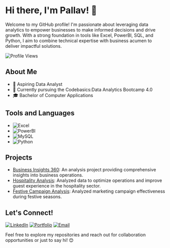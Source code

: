 # Hi there, I'm Pallav! 👋

Welcome to my GitHub profile! I'm passionate about leveraging data analytics to empower businesses to make informed decisions and drive growth. With a strong foundation in tools like Excel, PowerBI, SQL, and Python, I aim to combine technical expertise with business acumen to deliver impactful solutions.

![Profile Views](https://komarev.com/ghpvc/?username=pallav-the-analyst&color=blueviolet)

## About Me

- 💼 Aspiring Data Analyst
- 🌱 Currently pursuing the Codebasics:Data Analytics Bootcamp 4.0
- 🎓 Bachelor of Computer Applications 

## Tools and Languages

- ![Excel](https://img.shields.io/badge/-Excel-217346?style=flat-square&logo=microsoft-excel&logoColor=white)
- ![PowerBI](https://img.shields.io/badge/-PowerBI-F2C811?style=flat-square&logo=powerbi&logoColor=black)
- ![MySQL](https://img.shields.io/badge/-MySQL-4479A1?style=flat-square&logo=mysql&logoColor=white)
- ![Python](https://img.shields.io/badge/-Python-3776AB?style=flat-square&logo=python&logoColor=white)


## Projects

- [Business Insights 360](https://www.linkedin.com/posts/pradeep-m-analyst_businessinsights360-powerbiproject-codebasics-activity-7150327829006577664-KrRI?utm_source=share&utm_medium=member_desktop): An analysis project providing comprehensive insights into business operations.
- [Hospitality Analysis](https://www.linkedin.com/posts/pradeep-m-analyst_datamagic-reviveinsights-codebasics-activity-7155899561398427648-r_JB?utm_source=share&utm_medium=member_desktop): Analyzed data to optimize operations and improve guest experience in the hospitality sector.
- [Festive Campaign Analysis](https://www.linkedin.com/posts/pradeep-m-analyst_dataanalytics-sqlproject-powerbi-activity-7164120449143046144-4fAw?utm_source=share&utm_medium=member_desktop): Analyzed marketing campaign effectiveness during festive seasons.

## Let's Connect!

[![LinkedIn](https://img.shields.io/badge/-LinkedIn-0077B5?style=flat-square&logo=linkedin&logoColor=white)](https://www.linkedin.com/in/pallav-bhandari/)
[![Portfolio](https://img.shields.io/badge/-Portfolio-333333?style=flat-square&logo=wordpress&logoColor=white)](https://codebasics.io/portfolio/Pradeep-M)
[![Email](https://img.shields.io/badge/-Email-D14836?style=flat-square&logo=gmail&logoColor=white)](mailto:pallavb60@gmail.com)

Feel free to explore my repositories and reach out for collaboration opportunities or just to say hi! 😊
